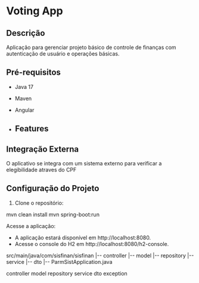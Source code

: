 # Voting App

## Descrição
Aplicação para gerenciar projeto básico de controle de finanças com autenticação de usuário e operações básicas.

## Pré-requisitos
- Java 17
- Maven
- Angular

- ## Features

## Integração Externa

O aplicativo se integra com um sistema externo para verificar a elegibilidade atraves do CPF

## Configuração do Projeto
1. Clone o repositório:
  

mvn clean install
mvn spring-boot:run


Acesse a aplicação:

- A aplicação estará disponível em http://localhost:8080.
- Acesse o console do H2 em http://localhost:8080/h2-console.


src/main/java/com/sisfinan/sisfinan
|-- controller
|-- model
|-- repository
|-- service
|-- dto
|-- ParmSistApplication.java

controller
model
repository
service
dto
exception
